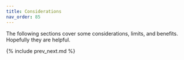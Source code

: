 ```yaml
---
title: Considerations
nav_order: 85
---
```


The following sections cover some considerations, limits, and benefits. Hopefully they are helpful.

{% include prev_next.md %}
